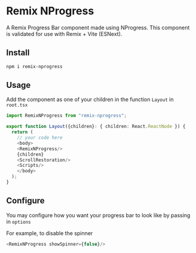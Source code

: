 # Remix NProgress

A Remix Progress Bar component made using NProgress.
This component is validated for use with Remix + Vite (ESNext).

## Install

```bash
npm i remix-nprogress
```

## Usage

Add the component as one of your children in the function `Layout` in `root.tsx`

```typescript jsx
import RemixNProgress from "remix-nprogress";

export function Layout({children}: { children: React.ReactNode }) {
  return (
    // your code here
    <body>
    <RemixNProgress/>
    {children}
    <ScrollRestoration/>
    <Scripts/>
    </body>
  );
}
```

## Configure

You may configure how you want your progress bar to look like by passing in `options`

For example, to disable the spinner

```typescript jsx
<RemixNProgress showSpinner={false}/>
```
